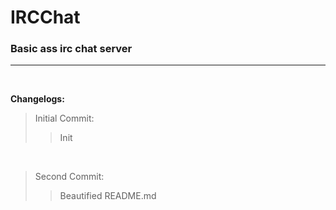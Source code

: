 # IRCChat
### Basic ass irc chat server

---

&nbsp;

**Changelogs:**

> Initial Commit:
>> Init

&nbsp;

> Second Commit:
>> Beautified README.md 
